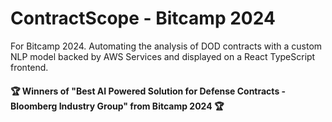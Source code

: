 # ContractScope - Bitcamp 2024
For Bitcamp 2024. Automating the analysis of DOD contracts with a custom NLP model backed by AWS Services and displayed on a React TypeScript frontend. 

####  🏆 Winners of "Best AI Powered Solution for Defense Contracts - Bloomberg Industry Group" from Bitcamp 2024 🏆
